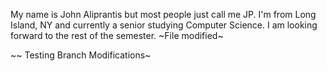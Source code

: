 My name is John Aliprantis but most people just call me JP. I'm from Long Island, NY and currently a senior studying Computer Science. I am looking forward to the rest of the semester.
~File modified~

~~ Testing Branch Modifications~